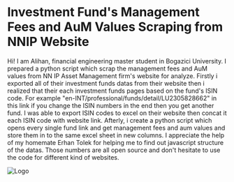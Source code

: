 
# Investment Fund's Management Fees and AuM Values Scraping from NNIP Website

Hi! I am Alihan, financial engineering master student in Bogazici University. I prepared a python script which scrap the management fees and AuM values from NN IP Asset Management firm's website for analyze. Firstly i exported all of their investment funds datas from their website then i realized that their each investment funds pages based on the fund's ISIN code. For example "en-INT/professional/funds/detail/LU2305828662" in this link if you change the ISIN numbers in the end then you get another fund. I was able to export ISIN codes to excel on their website then concat it each ISIN code with website link. Afterly, i create a python script which opens every single fund link and get management fees and aum values and store them in to the same excel sheet in new columns.
I appreciate the help of my homemate Erhan Tolek for helping me to find out javascript structure of the datas. Those numbers are all open source and don't hesitate to use the code for different kind of websites.

![Logo](https://upload.wikimedia.org/wikipedia/commons/2/2d/NNIP_Logo_4c_gro%C3%9F.jpg)

    
